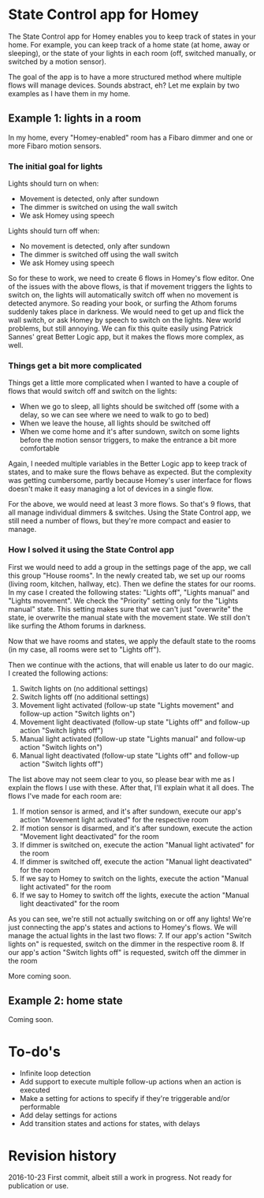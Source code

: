 # State Control app for Homey

The State Control app for Homey enables you to keep track of states in your home. For example, you can keep track of a home state (at home, away or sleeping), or the state of your lights in each room (off, switched manually, or switched by a motion sensor).

The goal of the app is to have a more structured method where multiple flows will manage devices.
Sounds abstract, eh? Let me explain by two examples as I have them in my home.

## Example 1: lights in a room
In my home, every "Homey-enabled" room has a Fibaro dimmer and one or more Fibaro motion sensors.

### The initial goal for lights
Lights should turn on when:
* Movement is detected, only after sundown
* The dimmer is switched on using the wall switch
* We ask Homey using speech

Lights should turn off when:
* No movement is detected, only after sundown
* The dimmer is switched off using the wall switch
* We ask Homey using speech

So for these to work, we need to create 6 flows in Homey's flow editor.
One of the issues with the above flows, is that if movement triggers the lights to switch on, the lights will automatically switch off when no movement is detected anymore.
So reading your book, or surfing the Athom forums suddenly takes place in darkness. We would need to get up and flick the wall switch, or ask Homey by speech to switch on the lights.
New world problems, but still annoying. We can fix this quite easily using Patrick Sannes' great Better Logic app, but it makes the flows more complex, as well.

### Things get a bit more complicated
Things get a little more complicated when I wanted to have a couple of flows that would switch off and switch on the lights:
* When we go to sleep, all lights should be switched off (some with a delay, so we can see where we need to walk to go to bed)
* When we leave the house, all lights should be switched off
* When we come home and it's after sundown, switch on some lights before the motion sensor triggers, to make the entrance a bit more comfortable

Again, I needed multiple variables in the Better Logic app to keep track of states, and to make sure the flows behave as expected.
But the complexity was getting cumbersome, partly because Homey's user interface for flows doesn't make it easy managing a lot of devices in a single flow.

For the above, we would need at least 3 more flows. So that's 9 flows, that all manage individual dimmers & switches.
Using the State Control app, we still need a number of flows, but they're more compact and easier to manage.

### How I solved it using the State Control app
First we would need to add a group in the settings page of the app, we call this group "House rooms".
In the newly created tab, we set up our rooms (living room, kitchen, hallway, etc).
Then we define the states for our rooms. In my case I created the following states: "Lights off", "Lights manual" and "Lights movement".
We check the "Priority" setting only for the "Lights manual" state. This setting makes sure that we can't just "overwrite" the state, ie overwrite the manual state with the movement state. We still don't like surfing the Athom forums in darkness.

Now that we have rooms and states, we apply the default state to the rooms (in my case, all rooms were set to "Lights off").

Then we continue with the actions, that will enable us later to do our magic.
I created the following actions:
1. Switch lights on (no additional settings)
2. Switch lights off (no additional settings)
3. Movement light activated (follow-up state "Lights movement" and follow-up action "Switch lights on")
4. Movement light deactivated (follow-up state "Lights off" and follow-up action "Switch lights off")
5. Manual light activated (follow-up state "Lights manual" and follow-up action "Switch lights on")
6. Manual light deactivated (follow-up state "Lights off" and follow-up action "Switch lights off")

The list above may not seem clear to you, so please bear with me as I explain the flows I use with these. After that, I'll explain what it all does.
The flows I've made for each room are:
1. If motion sensor is armed, and it's after sundown, execute our app's action "Movement light activated" for the respective room
2. If motion sensor is disarmed, and it's after sundown, execute the action "Movement light deactivated" for the room
3. If dimmer is switched on, execute the action "Manual light activated" for the room
4. If dimmer is switched off, execute the action "Manual light deactivated" for the room
5. If we say to Homey to switch on the lights, execute the action "Manual light activated" for the room
6. If we say to Homey to switch off the lights, execute the action "Manual light deactivated" for the room

As you can see, we're still not actually switching on or off any lights! We're just connecting the app's states and actions to Homey's flows.
We will manage the actual lights in the last two flows:
7. If our app's action "Switch lights on" is requested, switch on the dimmer in the respective room
8. If our app's action "Switch lights off" is requested, switch off the dimmer in the room

More coming soon.

## Example 2: home state

Coming soon.

# To-do's
* Infinite loop detection
* Add support to execute multiple follow-up actions when an action is executed
* Make a setting for actions to specify if they're triggerable and/or performable
* Add delay settings for actions
* Add transition states and actions for states, with delays

# Revision history

2016-10-23 First commit, albeit still a work in progress. Not ready for publication or use.